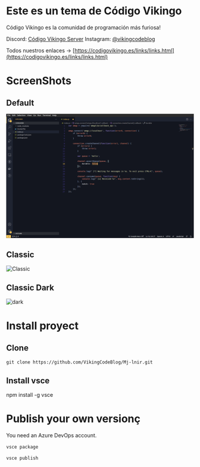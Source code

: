 # Este es un tema de Código Vikingo
Código Vikingo es la comunidad de programación más furiosa!

Discord: [Código Vikingo Server](https://discord.gg/dGHN2KufWm)
Instagram: [@vikingcodeblog](https://www.instagram.com/vikingcodeblog/)

Todos nuestros enlaces -> [https://codigovikingo.es/links/links.html](https://codigovikingo.es/links/links.html)


# ScreenShots

## Default
![default](./images/default.png)
## Classic
![Classic](./classic.png)

## Classic Dark
![dark](./dark.png)

# Install proyect
## Clone
```
git clone https://github.com/VikingCodeBlog/Mj-lnir.git
```
## Install vsce
npm install -g vsce

# Publish your own versionç
You need an Azure DevOps account.

```
vsce package
```
```
vsce publish
```
